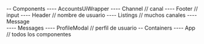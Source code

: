 -- Components
---- AccountsUiWrapper
---- Channel  // canal
---- Footer // input
---- Header // nombre de usuario
---- Listings // muchos canales
---- Message  
---- Messages
---- ProfileModal // perfil de usuario
-- Containers
---- App // todos los componentes
